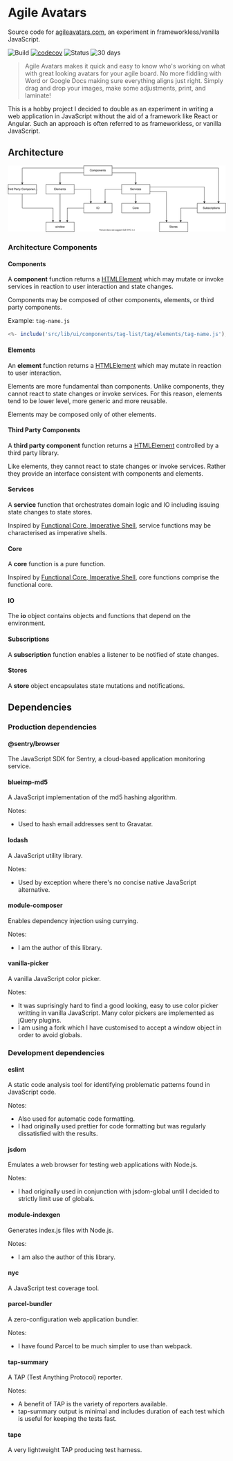 # Agile Avatars

Source code for [agileavatars.com](https://agileavatars.com), an experiment in frameworkless/vanilla JavaScript.

![Build](https://github.com/mattriley/agileavatars/workflows/Build/badge.svg)
[![codecov](https://codecov.io/gh/mattriley/agileavatars/branch/master/graph/badge.svg)](https://codecov.io/gh/mattriley/agileavatars)
![Status](https://img.shields.io/uptimerobot/status/m783034155-295e5fbc9fd4a0e3a54363a5)
![30 days](https://img.shields.io/uptimerobot/ratio/m783034155-295e5fbc9fd4a0e3a54363a5)

> Agile Avatars makes it quick and easy to know who's working on what with great looking avatars for your agile board. No more fiddling with Word or Google Docs making sure everything aligns just right. Simply drag and drop your images, make some adjustments, print, and laminate!

This is a hobby project I decided to double as an experiment in writing a web application in JavaScript without the aid of a framework like React or Angular. Such an approach is often referred to as frameworkless, or vanilla JavaScript.

## Architecture

![Architecture](docs/architecture.svg)

### Architecture Components

#### Components

A __component__ function returns a [HTMLElement](https://developer.mozilla.org/en-US/docs/Web/API/HTMLElement) which may mutate or invoke services in reaction to user interaction and state changes.

Components may be composed of other components, elements, or third party components.

Example: `tag-name.js`

```js
<%- include('src/lib/ui/components/tag-list/tag/elements/tag-name.js'); -%>
```

#### Elements

An __element__ function returns a [HTMLElement](https://developer.mozilla.org/en-US/docs/Web/API/HTMLElement) which may mutate in reaction to user interaction.

Elements are more fundamental than components. Unlike components, they cannot react to state changes or invoke services. For this reason, elements tend to be lower level, more generic and more reusable.

Elements may be composed only of other elements.

#### Third Party Components

A __third party component__ function returns a [HTMLElement](https://developer.mozilla.org/en-US/docs/Web/API/HTMLElement) controlled by a third party library. 

Like elements, they cannot react to state changes or invoke services. Rather they provide an interface consistent with components and elements.

#### Services

A __service__ function that orchestrates domain logic and IO including issuing state changes to state stores.

Inspired by [Functional Core, Imperative Shell](https://www.destroyallsoftware.com/screencasts/catalog/functional-core-imperative-shell), service functions may be characterised as imperative shells.

#### Core

A __core__ function is a pure function. 

Inspired by [Functional Core, Imperative Shell](https://www.destroyallsoftware.com/screencasts/catalog/functional-core-imperative-shell), core functions comprise the functional core.

#### IO

The __io__ object contains objects and functions that depend on the environment. 

#### Subscriptions

A __subscription__ function enables a listener to be notified of state changes.

#### Stores

A __store__ object encapsulates state mutations and notifications.

## Dependencies

### Production dependencies

#### @sentry/browser

The JavaScript SDK for Sentry, a cloud-based application monitoring service.

#### blueimp-md5

A JavaScript implementation of the md5 hashing algorithm.

Notes:
- Used to hash email addresses sent to Gravatar.

#### lodash

A JavaScript utility library.

Notes:
- Used by exception where there's no concise native JavaScript alternative.

#### module-composer

Enables dependency injection using currying.

Notes:
- I am the author of this library.

#### vanilla-picker

A vanilla JavaScript color picker. 

Notes:
- It was suprisingly hard to find a good looking, easy to use color picker writting in vanilla JavaScript. Many color pickers are implemented as jQuery plugins.
- I am using a fork which I have customised to accept a window object in order to avoid globals.

### Development dependencies

#### eslint

A static code analysis tool for identifying problematic patterns found in JavaScript code.

Notes:
- Also used for automatic code formatting.
- I had originally used prettier for code formatting but was regularly dissatisfied with the results.

#### jsdom

Emulates a web browser for testing web applications with Node.js.

Notes:
- I had originally used in conjunction with jsdom-global until I decided to strictly limit use of globals.

#### module-indexgen

Generates index.js files with Node.js.

Notes:
- I am also the author of this library.

#### nyc

A JavaScript test coverage tool.

#### parcel-bundler

A zero-configuration web application bundler.

Notes:
- I have found Parcel to be much simpler to use than webpack.

#### tap-summary

A TAP (Test Anything Protocol) reporter.

Notes:
- A benefit of TAP is the variety of reporters available.
- tap-summary output is minimal and includes duration of each test which is useful for keeping the tests fast.

#### tape

A very lightweight TAP producing test harness.
